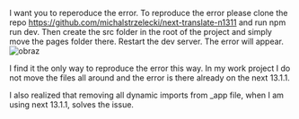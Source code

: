 I want you to reperoduce the error. To reproduce the error please clone the repo https://github.com/michalstrzelecki/next-translate-n1311 and run npm run dev. Then create the src folder in the root of the project and simply move the pages folder there. Restart the dev server. The error will appear.
![obraz](https://user-images.githubusercontent.com/3853055/210546357-487959a4-f458-4730-aef2-bd3d8155ceeb.png)

I find it the only way to reproduce the error this way. In my work project I do not move the files all around and the error is there already on the next 13.1.1.

I also realized that removing all dynamic imports from _app file, when I am using next 13.1.1, solves the issue.

